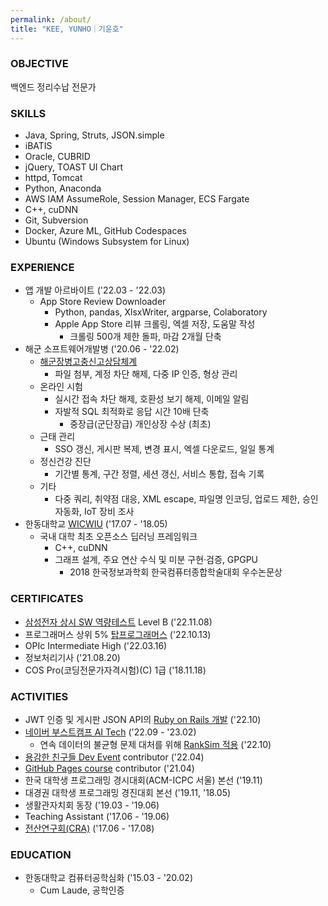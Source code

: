 ```yaml
---
permalink: /about/
title: "KEE, YUNHO｜기윤호"
---
```


### OBJECTIVE

백엔드 정리수납 전문가

### SKILLS

* Java, Spring, Struts, JSON.simple
* iBATIS
* Oracle, CUBRID
* jQuery, TOAST UI Chart
* httpd, Tomcat
* Python, Anaconda
* AWS IAM AssumeRole, Session Manager, ECS Fargate
* C++, cuDNN
* Git, Subversion
* Docker, Azure ML, GitHub Codespaces
* Ubuntu (Windows Subsystem for Linux)

### EXPERIENCE

* 앱 개발 아르바이트 ('22.03 - '22.03)
    * App Store Review Downloader
        * Python, pandas, XlsxWriter, argparse, Colaboratory
        * Apple App Store 리뷰 크롤링, 엑셀 저장, 도움말 작성
            * 크롤링 500개 제한 돌파, 마감 2개월 단축
* 해군 소프트웨어개발병 ('20.06 - '22.02)
    * [해군장병고충신고상담체계][NDTS]
        * 파일 첨부, 계정 차단 해제, 다중 IP 인증, 형상 관리
    * 온라인 시험
        * 실시간 접속 차단 해제, 호환성 보기 해제, 이메일 알림
        * 자발적 SQL 최적화로 응답 시간 10배 단축
            * 중장급(군단장급) 개인상장 수상 (최초)
    * 근태 관리
        * SSO 갱신, 게시판 복제, 변경 표시, 엑셀 다운로드, 일일 통계
    * 정신건강 진단
        * 기간별 통계, 구간 정렬, 세션 갱신, 서비스 통합, 접속 기록
    * 기타
        * 다중 쿼리, 취약점 대응, XML escape, 파일명 인코딩, 업로드 제한, 승인 자동화, IoT 장비 조사
* 한동대학교 [WICWIU][WICWIU] ('17.07 - '18.05)
    * 국내 대학 최초 오픈소스 딥러닝 프레임워크
        * C++, cuDNN
        * 그래프 설계, 주요 연산 수식 및 미분 구현·검증, GPGPU
            * 2018 한국정보과학회 한국컴퓨터종합학술대회 우수논문상

### CERTIFICATES

* [삼성전자 상시 SW 역량테스트][swexpertacademy] Level B ('22.11.08)
* 프로그래머스 상위 5% [탑프로그래머스][programmers] ('22.10.13)
* OPIc Intermediate High ('22.03.16)
* 정보처리기사 ('21.08.20)
* COS Pro(코딩전문가자격시험)(C) 1급 ('18.11.18)

### ACTIVITIES

* JWT 인증 및 게시판 JSON API의 [Ruby on Rails 개발][angelswing] ('22.10)
* [네이버 부스트캠프 AI Tech][boostcamp] ('22.09 - '23.02)
   * 연속 데이터의 불균형 문제 대처를 위해 [RankSim 적용][RankSim] ('22.10) 
* [용감한 친구들 Dev Event][Dev Event] contributor ('22.04)
* [GitHub Pages course][Pages] contributor ('21.04)
* 한국 대학생 프로그래밍 경시대회(ACM-ICPC 서울) 본선 ('19.11)
* 대경권 대학생 프로그래밍 경진대회 본선 ('19.11, '18.05)
* 생활관자치회 동장 ('19.03 - '19.06)
* Teaching Assistant ('17.06 - '19.06)
* [전산연구회(CRA)][CRA] ('17.06 - '17.08)

### EDUCATION

* 한동대학교 컴퓨터공학심화 ('15.03 - '20.02)
    * Cum Laude, 공학인증

[NDTS]: https://ndts.navy.mil.kr/NDTS/index
[WICWIU]: https://github.com/WICWIU/WICWIU
[Dev Event]: https://github.com/brave-people/Dev-Event
[Pages]: https://github.com/githubtraining/github-pages/issues/36
[CRA]: https://cra16.github.io/
[angelswing]: https://github.com/yhkee0404/angelswing
[RankSim]: https://github.com/boostcampaitech4nlp1/level1_semantictextsimilarity_nlp-level1-nlp-11/tree/yhkee0404
[boostcamp]: https://boostcamp.connect.or.kr/program_ai.html
[swexpertacademy]: https://swexpertacademy.com/main/sst/intro.do
[programmers]: https://career.programmers.co.kr/top_programmers/introduce
